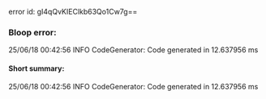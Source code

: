 error id: gI4qQvKIEClkb63Qo1Cw7g==
### Bloop error:

25/06/18 00:42:56 INFO CodeGenerator: Code generated in 12.637956 ms
#### Short summary: 

25/06/18 00:42:56 INFO CodeGenerator: Code generated in 12.637956 ms